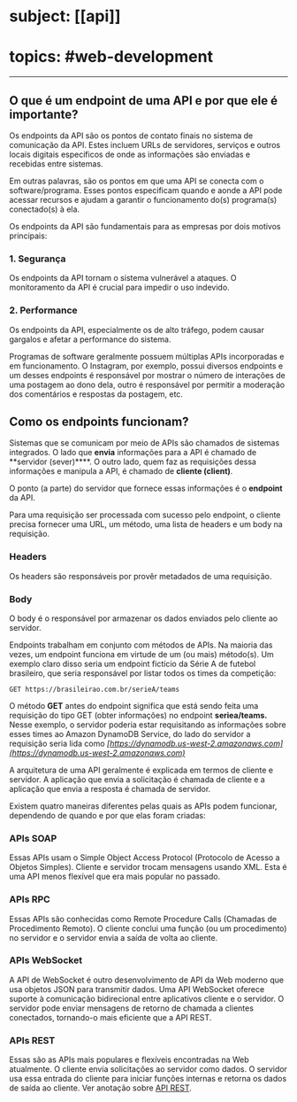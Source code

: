 # subject: [[api]]
# topics: #web-development
---
## O que é um endpoint de uma API e por que ele é importante?

Os endpoints da API são os pontos de contato finais no sistema de comunicação da API. Estes incluem URLs de servidores, serviços e outros locais digitais específicos de onde as informações são enviadas e recebidas entre sistemas.

Em outras palavras, são os pontos em que uma API se conecta com o software/programa. Esses pontos especificam quando e aonde a API pode acessar recursos e ajudam a garantir o funcionamento do(s) programa(s) conectado(s) à ela.

Os endpoints da API são fundamentais para as empresas por dois motivos principais:

### 1. Segurança

Os endpoints da API tornam o sistema vulnerável a ataques. O monitoramento da API é crucial para impedir o uso indevido.

### 2. Performance

Os endpoints da API, especialmente os de alto tráfego, podem causar gargalos e afetar a performance do sistema.

Programas de software geralmente possuem múltiplas APIs incorporadas e em funcionamento. O Instagram, por exemplo, possui diversos endpoints e um desses endpoints é responsável por mostrar o número de interações de uma postagem ao dono dela, outro é responsável por permitir a moderação dos comentários e respostas da postagem, etc.

## Como os endpoints funcionam?

Sistemas que se comunicam por meio de APIs são chamados de sistemas integrados. O lado que **envia** informações para a API é chamado de **servidor (sever)****. O outro lado, quem faz as requisições dessa informações e manipula a API, é chamado de **cliente (client)**.

O ponto (a parte) do servidor que fornece essas informações é o ****************endpoint**************** da API.

Para uma requisição ser processada com sucesso pelo endpoint, o cliente precisa fornecer uma URL, um método, uma lista de headers e um body na requisição.

### Headers

Os headers são responsáveis por provêr metadados de uma requisição. 

### Body
O body é o responsável por armazenar os dados enviados pelo cliente ao servidor.

Endpoints trabalham em conjunto com métodos de APIs. Na maioria das vezes, um endpoint funciona em virtude de um (ou mais) método(s). Um exemplo claro disso seria um endpoint fictício da Série A de futebol brasileiro, que seria responsável por listar todos os times da competição:

`GET https://brasileirao.com.br/serieA/teams`

O método **GET** antes do endpoint significa que está sendo feita uma requisição do tipo GET (obter informações) no endpoint **seriea/teams.** Nesse exemplo, o servidor poderia estar requisitando as informações sobre esses times ao Amazon DynamoDB Service, do lado do servidor a requisição seria lida como *[https://dynamodb.us-west-2.amazonaws.com](https://dynamodb.us-west-2.amazonaws.com)*

A arquitetura de uma API geralmente é explicada em termos de cliente e servidor. A aplicação que envia a solicitação é chamada de cliente e a aplicação que envia a resposta é chamada de servidor.

Existem quatro maneiras diferentes pelas quais as APIs podem funcionar, dependendo de quando e por que elas foram criadas:

### APIs SOAP
Essas APIs usam o Simple Object Access Protocol (Protocolo de Acesso a Objetos Simples). Cliente e servidor trocam mensagens usando XML. Esta é uma API menos flexível que era mais popular no passado.

### APIs RPC
Essas APIs são conhecidas como Remote Procedure Calls (Chamadas de Procedimento Remoto). O cliente conclui uma função (ou um procedimento) no servidor e o servidor envia a saída de volta ao cliente.

### APIs WebSocket
A API de WebSocket é outro desenvolvimento de API da Web moderno que usa objetos JSON para transmitir dados. Uma API WebSocket oferece suporte à comunicação bidirecional entre aplicativos cliente e o servidor. O servidor pode enviar mensagens de retorno de chamada a clientes conectados, tornando-o mais eficiente que a API REST.

### APIs REST
Essas são as APIs mais populares e flexíveis encontradas na Web atualmente. O cliente envia solicitações ao servidor como dados. O servidor usa essa entrada do cliente para iniciar funções internas e retorna os dados de saída ao cliente. Ver anotação sobre [API REST](https://www.notion.so/API-RESTful-50353d44db6c406090b0644dc70866c5?pvs=21).